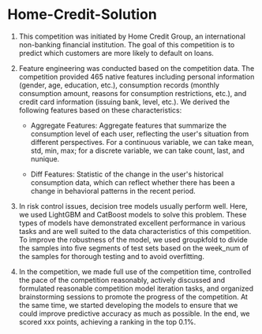 # Home-Credit-Solution
1. This competition was initiated by Home Credit Group, an international non-banking financial institution. The goal of this competition is to predict which customers are more likely to default on loans.

2. Feature engineering was conducted based on the competition data. The competition provided 465 native features including personal information (gender, age, education, etc.), consumption records (monthly consumption amount, reasons for consumption restrictions, etc.), and credit card information (issuing bank, level, etc.). We derived the following features based on these characteristics:

   - Aggregate Features: Aggregate features that summarize the consumption level of each user, reflecting the user's situation from different perspectives. For a continuous variable, we can take mean, std, min, max; for a discrete variable, we can take count, last, and nunique.
   
   - Diff Features: Statistic of the change in the user's historical consumption data, which can reflect whether there has been a change in behavioral patterns in the recent period.

3. In risk control issues, decision tree models usually perform well. Here, we used LightGBM and CatBoost models to solve this problem. These types of models have demonstrated excellent performance in various tasks and are well suited to the data characteristics of this competition. To improve the robustness of the model, we used groupkfold to divide the samples into five segments of test sets based on the week_num of the samples for thorough testing and to avoid overfitting.

4. In the competition, we made full use of the competition time, controlled the pace of the competition reasonably, actively discussed and formulated reasonable competition model iteration tasks, and organized brainstorming sessions to promote the progress of the competition. At the same time, we started developing the models to ensure that we could improve predictive accuracy as much as possible. In the end, we scored xxx points, achieving a ranking in the top 0.1%.
